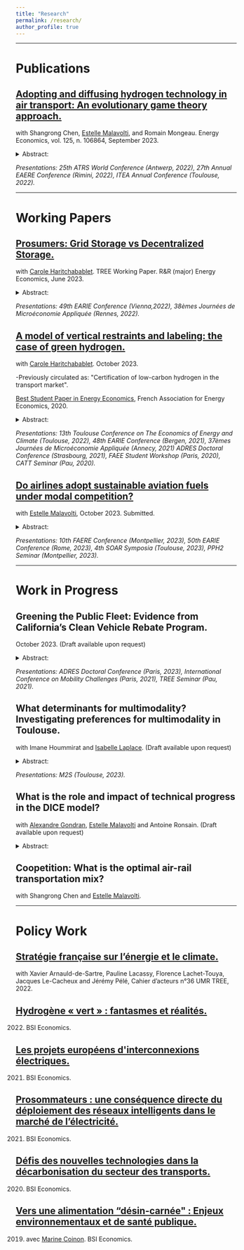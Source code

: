```yaml
---
title: "Research"
permalink: /research/
author_profile: true
---
```


---

# Publications

## [Adopting and diffusing hydrogen technology in air transport: An evolutionary game theory approach.](https://www.sciencedirect.com/science/article/pii/S0140988323003626#d1e8012)
with Shangrong Chen, [Estelle Malavolti](https://www.tse-fr.eu/people/estelle-malavolti), and Romain Mongeau. Energy Economics, vol. 125, n. 106864, September 2023.

<details>
<summary>Abstract: </summary>
This paper uses an evolutionary game theory approach to assess the diffusion of different hydrogen technologies in the air transport system. Our model is extended to consider uncertainty, as well as the impact of the “Flight Shame” movement and different policies such as subsidies or taxes. A sufficiently high initial percentage of hydrogen adopters is required for full adoption following the market social learning mechanism. This fixed internal point is determined by the benefits of switching technologies, the extra costs, and the ground handling fee. We complement our theoretical analysis with a well-calibrated simulation using industry data to study the diffusion of different hydrogen innovations. Without any government intervention, carbon neutrality at the 2050 Horizon is only feasible with the most disruptive technologies. Other intermediate technologies are not profitable enough to meet the Net Zero CO2 emissions goal. 
</details>

_Presentations: 25th ATRS World Conference (Antwerp, 2022), 27th Annual EAERE Conference (Rimini, 2022), ITEA Annual Conference (Toulouse, 2022)._

---

# Working Papers

## [Prosumers: Grid Storage vs Decentralized Storage.](https://sjbravom.github.io/papers/prosumers.pdf)
with [Carole Haritchabablet](https://www.tse-fr.eu/fr/people/carole-haritchabalet). TREE Working Paper. R&R (major) Energy Economics, June 2023.

<details>
<summary>Abstract: </summary>
The number of prosumers—consumers equipped with decentralized production—should rise following the 2023 Renewable Energy Directive and increasing energy prices. The economic literature suggests a potential for demand-side storage. In this study, we present a stylized microeconomic model to analyze storage investment decisions by a representative consumer with either centralized (quantity regulation) or decentralized (price regulation) storage. Prosumers may become storers only when the cost of producing energy is sufficiently low, and this condition is more stringent under centralized storage. Additionally, there may be more storage under quantity regulation. We calibrate our model using data from France, considering two storage technologies: batteries and fuel cells. Consumers' preferred regulatory regime depends on the technology used for individual storage, with a preference for quantity regulation when utilizing a fuel cell and vice versa for batteries. The Distribution System Operator (DSO) is better off under quantity regulation, except in the case of centralized hydrogen storage. Energy storage enables the DSO to avoid operating at a loss under price regulation, and welfare is higher with energy storage under both regulations.
</details>

_Presentations: 49th EARIE Conference (Vienna,2022), 38èmes Journées de Microéconomie Appliquée (Rennes, 2022)._


## [A model of vertical restraints and labeling: the case of green hydrogen.](https://sjbravom.github.io/papers/CertificationlowcarbonH2_v0__Copy_.pdf)
with [Carole Haritchabablet](https://www.tse-fr.eu/fr/people/carole-haritchabalet). October 2023. 

-Previously circulated as: "Certification of low-carbon hydrogen in the transport market".

[Best Student Paper in Energy Economics](https://www.faee.fr/fr/51-prix-de-l-aee.html#/awards/2020), French Association for Energy Economics, 2020.

<details>
<summary>Abstract: </summary>
A label for green gases, such as green hydrogen (H2) and bio-methane, could allow retailers to exploit consumers' willingness to pay for environmental quality and ease their diffusion. The cost gap between green gases and their conventional counterparts raises concerns regarding the effectiveness of a label in markets characterized by a complex value chain such as road transportation. We build a stylized model of an H2-based road transport market to assess whether the market’s organization could be as efficient as a label policy in a setup where consumers have no direct information about production. With the label, producers prefer to exploit the double marginalization to the detriment of social welfare. However, this allows the high-quality producer to cover its fixed costs. Without the label, producers can use vertical restraints to convey quality information to consumers. The informational problem creates a trade-off between the intensity of competition (driven by perceived qualities) and cost efficiency. The implementation of an optimal label policy depends on the cost gap between qualities and on consumers’ expectations about the share of green H2 available in the market. Under the current cost gap, if consumers were to be informed about the current production landscape, it is possible that their beliefs would lean towards a relatively pessimistic view. In such a case, the label would be socially optimal. Additional policy instruments such as a carbon tax could decrease the cost gap, in such a case society would be better off without the label.
</details>

_Presentations: 13th Toulouse Conference on The Economics of Energy and Climate (Toulouse, 2022), 48th EARIE Conference (Bergen, 2021), 37èmes Journées de Microéconomie Appliquée (Annecy, 2021) ADRES  Doctoral Conference (Strasbourg, 2021), FAEE Student Workshop (Paris, 2020), CATT Seminar (Pau, 2020)._


## [Do airlines adopt sustainable aviation fuels under modal competition?](https://sjbravom.github.io/papers/DraftTariffSAF.pdf)
with [Estelle Malavolti](https://www.tse-fr.eu/people/estelle-malavolti), October 2023. Submitted.
      
<details>
<summary>Abstract: </summary>
Reducing the level of carbon dioxide (CO2) emissions in air transport calls for policies supporting less polluting fuels. The International Civil Aviation Organization and the European Union have launched policies to support the adoption of sustainable aviation fuels (SAFs). Besides this, Schiphol, Heathrow, and airports from the Swedavia AB group are considering implementing a system of differentiated airport charges based on environmental performance. However, the use of discriminatory charges is forbidden under Article 15 of the Chicago Convention. Our paper studies the impact of authorizing differentiated charges in the context of intermodal competition. We find that with uniform tariffs, airlines have no incentive to use SAFs. Instead, if a regulator authorizes discriminatory aeronautical charges, airlines may switch to a SAF and kerosene blend. When the costs associated with using a blend are smaller than passengers’ disutility when not traveling with their preferred transportation mode, discriminatory charges increase air transportation's market share. Thus, using a blend may prevent losing passengers to the rail in the context of passengers' increasing environmental awareness.
</details>

_Presentations: 10th FAERE Conference (Montpellier, 2023), 50th EARIE Conference (Rome, 2023), 4th SOAR Symposia (Toulouse, 2023), PPH2 Seminar (Montpellier, 2023)._

---

# Work in Progress

## Greening the Public Fleet: Evidence from California’s Clean Vehicle Rebate Program.
October 2023. (Draft available upon request)
      
<details>
<summary>Abstract: </summary>
The Californian Clean Vehicle Rebate Project offers rebates for plug-in-hybrid electric (PHEVs) and zero-emissions vehicles (ZEVs) to private consumers as well as state agencies. One might wonder whether these rebates provide enough incentives for ZEVs public purchases, or if these public funds would be better allocated elsewhere. This paper exploits a change in the rebate allocation guidelines around 2016 using a Poisson pseudo-maximum likelihood regression with two-way fixed effects to investigate the relationship between rebates and government purchases. Unlike what could be expected, more generous rebates are negatively correlated with ZEVs public purchases. This counter-intuitive result might suggest that government agencies are insensitive to rebates. Conversely, we find that agencies in non-disadvantaged communities, that do not have access to the increased rebates, are the ones purchasing ZEVs. This suggests that California is still in the early stages of a transition to a greener public fleet. A new rebate allocation based on state agencies' financial resources and their fleet's level of emissions could facilitate the green transition of the state fleet.
</details>

_Presentations: ADRES  Doctoral Conference (Paris, 2023), International Conference on Mobility Challenges (Paris, 2021), TREE Seminar (Pau, 2021)._


## What determinants for multimodality? Investigating preferences for multimodality in Toulouse. 
with Imane Hoummirat and [Isabelle Laplace](https://cv.hal.science/isabelle-laplace). (Draft available upon request)

<details>
<summary>Abstract: </summary>
Multimodality appears as a solution to reduce congestion and air pollution in the context of urban areas with growing populations. Mobility as a Service tools can encourage further the adoption of multimodal transportation Docherty et al., 2018). Nevertheless, the effectiveness of MaaS tools in promoting multimodal trips depends on many factors such as socio-demographic and economic characteristics, psychological factors, and trip circumstances. We propose an econometric investigation of these factors using the last wave of the "Enquête Ménages Déplacements" from 2013 in Toulouse. Our analysis highlights the importance of geographical location in shaping transportation choices with important differences between residents and trips between and within Toulouse and its suburbs. Psychological factors, such as environmental concern, also positively influence multimodal trips, unlike habits.
</details>

_Presentations: M2S (Toulouse, 2023)._


##  What is the role and impact of technical progress in the DICE model?
with [Alexandre Gondran](http://alexandre.gondran.free.fr), [Estelle Malavolti](https://www.tse-fr.eu/people/estelle-malavolti) and Antoine Ronsain. (Draft available upon request)

<details>
<summary>Abstract: </summary>
According to Meadows et al. (1972), technical progress only delays the overstepping of planetary limits and the socioeconomic collapse. In contrast, the DICE model asserts that technical progress can prevent limits (global warming in that case) from being reached. Our study aims to gain a better understanding of the role of technical progress in the DICE model. We show first that technical progress is the main factor of economic growth by stimulating economic productivity. We also find that technical progress can stop climate change if it is stimulated by a carbon tax levied on production. However, if backstop technologies, a proxy for technical progress, are not sufficiently effective, economic output tends to decline or even collapse, and temperatures soar.  
</details>


##  Coopetition: What is the optimal air-rail transportation mix?
with Shangrong Chen and [Estelle Malavolti](https://www.tse-fr.eu/people/estelle-malavolti).

---

# Policy Work

## [Stratégie française sur l’énergie et le climate.](https://archivephase1.concertation-strategie-energie-climat.gouv.fr/cahier-dacteur-ndeg36-unite-recherche-mixte-tree-transitions-energetiques-environnementales) 
with Xavier Arnauld-de-Sartre, Pauline Lacassy, Florence Lachet-Touya, Jacques Le-Cacheux and Jérémy Pélé, Cahier d’acteurs n°36 UMR TREE, 2022. 


## [Hydrogène « vert » : fantasmes et réalités.](https://www.bsi-economics.org/1390-hydrogene-vert-fantasmes-et-realites-note) 
2022. BSI Economics.


## [Les projets européens d'interconnexions électriques.](https://www.bsi-economics.org/1293-les-projets-europeens-d%E2%80%99interconnexions-electriques-note) 
2021. BSI Economics.


## [Prosommateurs : une conséquence directe du déploiement des réseaux intelligents dans le marché de l’électricité.](https://www.bsi-economics.org/1185-prosommateurs-une-consequence-directe-du-deploiement-des-reseaux-intelligents-dans-le-marche-de-l%E2%80%99electricite) 
2021. BSI Economics.


## [Défis des nouvelles technologies dans la décarbonisation du secteur des transports.](https://www.bsi-economics.org/1074-defi-nouvelles-tech-decarbonisation-secteur-transport) 
2020. BSI Economics.


## [Vers une alimentation “désin-carnée" : Enjeux environnementaux et de santé publique.](https://www.bsi-economics.org/1038-vers-alimentation-desincarnee-enjeux-environnementaux-sante-pubilque-sbmc) 
2019. avec [Marine Coinon](https://sites.google.com/view/marine-coinon/home). BSI Economics.



